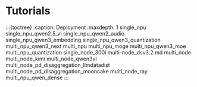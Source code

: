 # Tutorials

:::{toctree}
:caption: Deployment
:maxdepth: 1
single_npu
single_npu_qwen2.5_vl
single_npu_qwen2_audio
single_npu_qwen3_embedding
single_npu_qwen3_quantization
multi_npu_qwen3_next
multi_npu
multi_npu_moge
multi_npu_qwen3_moe
multi_npu_quantization
single_node_300i
multi-node_dsv3.2.md
multi_node
multi_node_kimi
multi_node_qwen3vl
multi_node_pd_disaggregation_llmdatadist
multi_node_pd_disaggregation_mooncake
multi_node_ray
multi_npu_qwen_dense
:::
